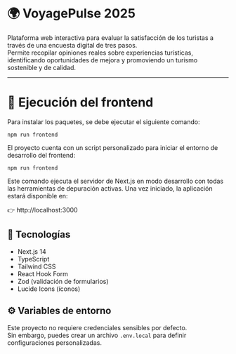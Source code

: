 # 🌍 VoyagePulse 2025

Plataforma web interactiva para evaluar la satisfacción de los turistas a través de una encuesta digital de tres pasos.  
Permite recopilar opiniones reales sobre experiencias turísticas, identificando oportunidades de mejora y promoviendo un turismo sostenible y de calidad.

---

# 🚀 Ejecución del frontend

Para instalar los paquetes, se debe ejecutar el siguiente comando:


```
npm run frontend
```

El proyecto cuenta con un script personalizado para iniciar el entorno de desarrollo del frontend:

```
npm run frontend
```

Este comando ejecuta el servidor de Next.js en modo desarrollo con todas las herramientas de depuración activas.
Una vez iniciado, la aplicación estará disponible en:

👉 http://localhost:3000

## 🧠 Tecnologías

- Next.js 14
- TypeScript
- Tailwind CSS
- React Hook Form
- Zod (validación de formularios)
- Lucide Icons (íconos)

## ⚙️ Variables de entorno

Este proyecto no requiere credenciales sensibles por defecto.  
Sin embargo, puedes crear un archivo `.env.local` para definir configuraciones personalizadas.


